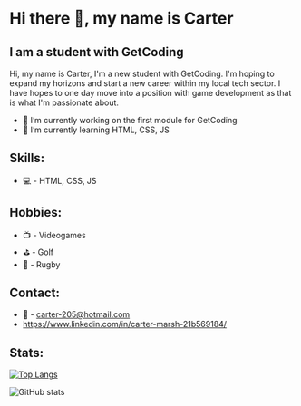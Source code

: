 # Hi there 👋, my name is Carter
## I am a student with GetCoding
Hi, my name is Carter, I'm a new student with GetCoding. I'm hoping to expand my horizons and start a new career within my local tech sector. I have hopes to one day move into a position with game development as that is what I'm passionate about.


- 🔭 I’m currently working on the first module for GetCoding 
- 🌱 I’m currently learning HTML, CSS, JS 


## Skills:
* 💻 - HTML, CSS, JS

## Hobbies:
* 📺 - Videogames
* ⛳ - Golf
* 🏉 - Rugby

## Contact:
* 📧 - carter-205@hotmail.com
* https://www.linkedin.com/in/carter-marsh-21b569184/

## Stats:

[![Top Langs](https://github-readme-stats.vercel.app/api/top-langs/?username=Cmarsh205)](https://github.com/anuraghazra/github-readme-stats)

![GitHub stats](https://github-readme-stats.vercel.app/api?username=Cmarsh205&show_icons=true)  


